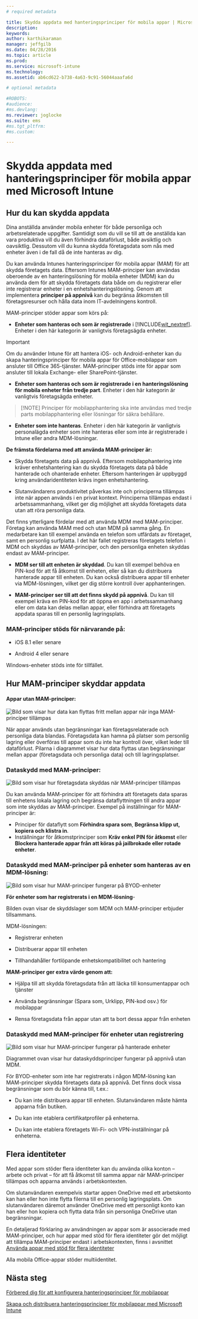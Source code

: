 ```yaml
---
# required metadata

title: Skydda appdata med hanteringsprinciper för mobila appar | Microsoft Intune
description:
keywords:
author: karthikaraman
manager: jeffgilb
ms.date: 04/28/2016
ms.topic: article
ms.prod:
ms.service: microsoft-intune
ms.technology:
ms.assetid: ab6cd622-b738-4a63-9c91-56044aaafa6d

# optional metadata

#ROBOTS:
#audience:
#ms.devlang:
ms.reviewer: joglocke
ms.suite: ems
#ms.tgt_pltfrm:
#ms.custom:

---
```


# Skydda appdata med hanteringsprinciper för mobila appar med Microsoft Intune

## Hur du kan skydda appdata
Dina anställda använder mobila enheter för både personliga och arbetsrelaterade uppgifter.  Samtidigt som du vill se till att de anställda kan vara produktiva vill du även förhindra dataförlust, både avsiktlig och oavsiktlig.  Dessutom vill du kunna skydda företagsdata som nås med enheter även i de fall då de inte hanteras av dig.

Du kan använda Intunes hanteringsprinciper för mobila appar (MAM) för att skydda företagets data. Eftersom Intunes MAM-principer kan användas oberoende av en hanteringslösning för mobila enheter (MDM) kan du använda dem för att skydda företagets data både om du registrerar eller inte registrerar enheter i en enhetshanteringslösning. Genom att implementera **principer på appnivå** kan du begränsa åtkomsten till företagsresurser och hålla data inom IT-avdelningens kontroll.

MAM-principer stöder appar som körs på:

-   **Enheter som hanteras och som är registrerade** i [!INCLUDE[wit_nextref](../includes/wit_nextref_md.md)]. Enheter i den här kategorin är vanligtvis företagsägda enheter.

  > [!IMPORTANT]
  > Om du använder Intune för att hantera iOS- och Android-enheter kan du skapa hanteringsprinciper för mobila appar för Office-mobilappar som ansluter till Office 365-tjänster. MAM-principer stöds inte för appar som ansluter till lokala Exchange- eller SharePoint-tjänster.

-   **Enheter som hanteras och som är registrerade i en hanteringslösning för mobila enheter från tredje part**.   Enheter i den här kategorin är vanligtvis företagsägda enheter.

  > [!NOTE] Principer för mobilapphantering ska inte användas med tredje parts mobilapphantering eller lösningar för säkra behållare.

-   **Enheter som inte hanteras**.  Enheter i den här kategorin är vanligtvis personalägda enheter som inte hanteras eller som inte är registrerade i Intune eller andra MDM-lösningar.

**De främsta fördelarna med att använda MAM-principer är:**

-   Skydda företagets data på appnivå.  Eftersom mobilapphantering inte kräver enhetshantering kan du skydda företagets data på både hanterade och ohanterade enheter. Eftersom hanteringen är uppbyggd kring användaridentiteten krävs ingen enhetshantering.

-   Slutanvändarens produktivitet påverkas inte och principerna tillämpas inte när appen används i en privat kontext.  Principerna tillämpas endast i arbetssammanhang, vilket ger dig möjlighet att skydda företagets data utan att röra personliga data.

Det finns ytterligare fördelar med att använda MDM med MAM-principer. Företag kan använda MAM med och utan MDM på samma gång. En medarbetare kan till exempel använda en telefon som utfärdats av företaget, samt en personlig surfplatta.  I det här fallet registreras företagets telefon i MDM och skyddas av MAM-principer, och den personliga enheten skyddas endast av MAM-principer.

- **MDM ser till att enheten är skyddad**.  Du kan till exempel behöva en PIN-kod för att få åtkomst till enheten, eller så kan du distribuera hanterade appar till enheten. Du kan också distribuera appar till enheter via MDM-lösningen, vilket ger dig större kontroll över apphanteringen.

- **MAM-principer ser till att det finns skydd på appnivå**. Du kan till exempel kräva en PIN-kod för att öppna en app i arbetssammanhang eller om data kan delas mellan appar, eller förhindra att företagets appdata sparas till en personlig lagringsplats.


### MAM-principer stöds för närvarande på:
-   iOS 8.1 eller senare

-   Android 4 eller senare

Windows-enheter stöds inte för tillfället.
##  Hur MAM-principer skyddar appdata

####  Appar utan MAM-principer:

![Bild som visar hur data kan flyttas fritt mellan appar när inga MAM-principer tillämpas](../media/Apps_without_MAM_policies.png)

När appar används utan begränsningar kan företagsrelaterade och personliga data blandas.  Företagsdata kan hamna på platser som personlig lagring eller överföras till appar som du inte har kontroll över, vilket leder till dataförlust. Pilarna i diagrammet visar hur data flyttas utan begränsningar mellan appar (företagsdata och personliga data) och till lagringsplatser.

### Dataskydd med MAM-principer:

![Bild som visar hur företagsdata skyddas när MAM-principer tillämpas ](../media/Apps_with_mobile_app_policies.png)

Du kan använda MAM-principer för att förhindra att företagets data sparas till enhetens lokala lagring och begränsa dataflyttningen till andra appar som inte skyddas av MAM-principer. Exempel på inställningar för MAM-principer är:
- Principer för dataflytt som **Förhindra spara som**, **Begränsa klipp ut, kopiera och klistra in**.
- Inställningar för åtkomstprinciper som **Kräv enkel PIN för åtkomst** eller **Blockera hanterade appar från att köras på jailbrokade eller rotade enheter**.

### Dataskydd med MAM-principer på enheter som hanteras av en MDM-lösning:

![Bild som visar hur MAM-principer fungerar på BYOD-enheter](../media/MAM_BYOD_November.png)

**För enheter som har registrerats i en MDM-lösning**-

Bilden ovan visar de skyddslager som MDM och MAM-principer erbjuder tillsammans.

MDM-lösningen:

-   Registrerar enheten

-   Distribuerar appar till enheten

-   Tillhandahåller fortlöpande enhetskompatibilitet och hantering

**MAM-principer ger extra värde genom att:**

-   Hjälpa till att skydda företagsdata från att läcka till konsumentappar och tjänster

-   Använda begränsningar (Spara som, Urklipp, PIN-kod osv.) för mobilappar

-   Rensa företagsdata från appar utan att ta bort dessa appar från enheten


### Dataskydd med MAM-principer för enheter utan registrering

![Bild som visar hur MAM-principer fungerar på hanterade enheter](../media/MAM_ManagedDevices_November.png)

Diagrammet ovan visar hur dataskyddsprinciper fungerar på appnivå utan MDM.

För BYOD-enheter som inte har registrerats i någon MDM-lösning kan MAM-principer skydda företagets data på appnivå.
Det finns dock vissa begränsningar som du bör känna till, t.ex.:

-   Du kan inte distribuera appar till enheten.  Slutanvändaren måste hämta apparna från butiken.

-   Du kan inte etablera certifikatprofiler på enheterna.

-   Du kan inte etablera företagets Wi-Fi- och VPN-inställningar på enheterna.


## Flera identiteter

Med appar som stöder flera identiteter kan du använda olika konton – arbete och privat – för att få åtkomst till samma appar när MAM-principer tillämpas och apparna används i arbetskontexten.  

Om slutanvändaren exempelvis startar appen OneDrive med ett arbetskonto kan han eller hon inte flytta filerna till en personlig lagringsplats. Om slutanvändaren däremot använder OneDrive med ett personligt konto kan han eller hon kopiera och flytta data från sin personliga OneDrive utan begränsningar.  

En detaljerad förklaring av användningen av appar som är associerade med MAM-principer, och hur appar med stöd för flera identiteter gör det möjligt att tillämpa MAM-principer endast i arbetskontexten, finns i avsnittet [Använda appar med stöd för flera identiteter](end-user-experience-for-mam-enabled-apps-with-microsoft-intune.md#using-apps-with-multi-identity-support)

Alla mobila Office-appar stöder multiidentitet.

##  Nästa steg
[Förbered dig för att konfigurera hanteringsprinciper för mobilappar](get-ready-to-configure-mobile-app-management-policies-with-microsoft-intune.md)

[Skapa och distribuera hanteringsprinciper för mobilappar med Microsoft Intune](create-and-deploy-mobile-app-management-policies-with-microsoft-intune.md)


<!--HONumber=Jun16_HO2-->


